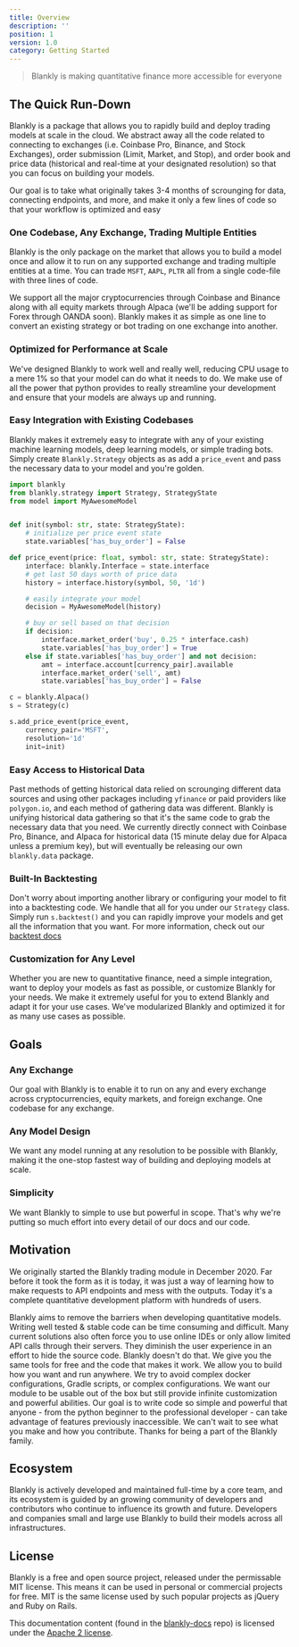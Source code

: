 ```yaml
---
title: Overview
description: ''
position: 1
version: 1.0
category: Getting Started
---
```


<blockquote> Blankly is making quantitative finance more accessible for everyone </blockquote>

## The Quick Run-Down

Blankly is a package that allows you to rapidly build and deploy trading models at scale in the cloud. We abstract away all the code related to connecting to exchanges (i.e. Coinbase Pro, Binance, and Stock Exchanges), order submission (Limit, Market, and Stop), and order book and price data (historical and real-time at your designated resolution) so that you can focus on building your models. 

<alert type="success">
Our goal is to take what originally takes 3-4 months of scrounging for data, connecting endpoints, and more, and make it only a few lines of code so that your workflow is optimized and easy
</alert>


### One Codebase, Any Exchange, Trading Multiple Entities

Blankly is the only package on the market that allows you to build a model once and allow it to run on any supported exchange and trading multiple entities at a time.
You can trade `MSFT`, `AAPL`, `PLTR` all from a single code-file with three lines of code. 

We support all the major cryptocurrencies through Coinbase and Binance along with all equity markets through Alpaca (we'll be adding support for Forex through OANDA soon). 
Blankly makes it as simple as one line to convert an existing strategy or bot trading on one exchange into another. 

### Optimized for Performance at Scale

We've designed Blankly to work well and really well, reducing CPU usage to a mere 1% so that your model can do what it needs to do. We make use of all the power that python provides to really streamline your development and ensure that your models are always up and running.

### Easy Integration with Existing Codebases

Blankly makes it extremely easy to integrate with any of your existing machine learning models, deep learning models, or simple trading bots. Simply create `Blankly.Strategy` objects as as add a `price_event` and pass the necessary data to your model and you're golden.

```python
import blankly
from blankly.strategy import Strategy, StrategyState
from model import MyAwesomeModel


def init(symbol: str, state: StrategyState):
    # initialize per price event state
    state.variables['has_buy_order'] = False

def price_event(price: float, symbol: str, state: StrategyState):
    interface: blankly.Interface = state.interface
    # get last 50 days worth of price data 
    history = interface.history(symbol, 50, '1d')

    # easily integrate your model
    decision = MyAwesomeModel(history)

    # buy or sell based on that decision
    if decision:
        interface.market_order('buy', 0.25 * interface.cash)
        state.variables['has_buy_order'] = True
    else if state.variables['has_buy_order'] and not decision:
        amt = interface.account[currency_pair].available
        interface.market_order('sell', amt)
        state.variables['has_buy_order'] = False

c = blankly.Alpaca()
s = Strategy(c)

s.add_price_event(price_event, 
    currency_pair='MSFT', 
    resolution='1d'
    init=init)
```

### Easy Access to Historical Data

Past methods of getting historical data relied on scrounging different data sources and using other packages including `yfinance` or paid providers like `polygon.io`, and each method of gathering data was different. Blankly is unifying historical data gathering so that it's the same code to grab the necessary data that you need. We currently directly connect with Coinbase Pro, Binance, and Alpaca for historical data (15 minute delay due for Alpaca unless a premium key), but will eventually be releasing our own `blankly.data` package.

### Built-In Backtesting

Don't worry about importing another library or configuring your model to fit into a backtesting code. We handle that all for you under our `Strategy` class. Simply run `s.backtest()` and you can rapidly improve your models and get all the information that you want. For more information, check out our [backtest docs](/core/strategy)

### Customization for Any Level

Whether you are new to quantitative finance, need a simple integration, want to deploy your models as fast as possible, or customize Blankly for your needs. We make it extremely useful for you to extend Blankly and adapt it for your use cases. We've modularized Blankly and optimized it for as many use cases as possible. 

## Goals
### Any Exchange

Our goal with Blankly is to enable it to run on any and every exchange across cryptocurrencies, equity markets, and foreign exchange. One codebase for any exchange.

### Any Model Design

We want any model running at any resolution to be possible with Blankly, making it the one-stop fastest way of building and deploying models at scale.

### Simplicity 

We want Blankly to simple to use but powerful in scope. That's why we're putting so much effort into every detail of our docs and our code.
## Motivation

We originally started the Blankly trading module in December 2020. Far before it took the form as it is today, it was just a way of learning how to make requests to API endpoints and mess with the outputs. Today it's a complete quantitative development platform with hundreds of users.

Blankly aims to remove the barriers when developing quantitative models. Writing well tested & stable code can be time consuming and difficult. Many current solutions also often force you to use online IDEs or only allow limited API calls through their servers. They diminish the user experience in an effort to hide the source code. Blankly doesn't do that. We give you the same tools for free and the code that makes it work. We allow you to build how you want and run anywhere. 
We try to avoid complex docker configurations, Gradle scripts, or complex configurations. We want our module to be usable out of the box but still provide infinite customization and powerful abilities. Our goal is to write code so simple and powerful that anyone - from the python beginner to the professional developer - can take advantage of features previously inaccessible. We can't wait to see what you make and how you contribute. Thanks for being a part of the Blankly family.


## Ecosystem

Blankly is actively developed and maintained full-time by a core team, and its ecosystem is guided by an growing community of developers and contributors who continue to influence its growth and future. Developers and companies small and large use Blankly to build their models across all infrastructures.

<!-- ### Join the Community

Get up and running with our growing developer community:

*  -->

## License

Blankly is a free and open source project, released under the permissable MIT license. This means it can be used in personal or commercial projects for free. MIT is the same license used by such popular projects as jQuery and Ruby on Rails.

This documentation content (found in the [blankly-docs](https://github.com/Blankly-Finance/blankly-docs) repo) is licensed under the [Apache 2 license](https://www.apache.org/licenses/LICENSE-2.0).
